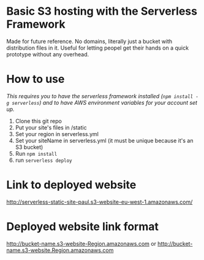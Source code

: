 # Basic S3 hosting with the Serverless Framework 

Made for future reference. No domains, literally just a bucket with distribution files in it. Useful for letting peopel get their hands on a quick prototype without any overhead. 

# How to use 
*This requires you to have the serverless framework installed (`npm install -g serverless`) and to have AWS environment variables for your account set up.*

1. Clone this git repo 
2. Put your site's files in /static 
3. Set your region in serverless.yml
4. Set your siteName in serverless.yml (it must be unique because it's an S3 bucket)
5. Run `npm install`
5. run `serverless deploy`


# Link to deployed website 
http://serverless-static-site-paul.s3-website-eu-west-1.amazonaws.com/

# Deployed website link format 

http://bucket-name.s3-website-Region.amazonaws.com or http://bucket-name.s3-website.Region.amazonaws.com

